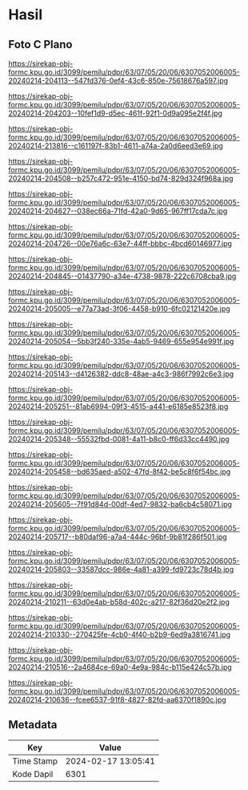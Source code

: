 # Hasil

## Foto C Plano

https://sirekap-obj-formc.kpu.go.id/3099/pemilu/pdpr/63/07/05/20/06/6307052006005-20240214-204113--547fd376-0ef4-43c6-850e-75618676a597.jpg

https://sirekap-obj-formc.kpu.go.id/3099/pemilu/pdpr/63/07/05/20/06/6307052006005-20240214-204203--10fef1d9-d5ec-461f-92f1-0d9a095e2f4f.jpg

https://sirekap-obj-formc.kpu.go.id/3099/pemilu/pdpr/63/07/05/20/06/6307052006005-20240214-213816--c161197f-83b1-4611-a74a-2a0d6eed3e69.jpg

https://sirekap-obj-formc.kpu.go.id/3099/pemilu/pdpr/63/07/05/20/06/6307052006005-20240214-204508--b257c472-951e-4150-bd74-829d324f968a.jpg

https://sirekap-obj-formc.kpu.go.id/3099/pemilu/pdpr/63/07/05/20/06/6307052006005-20240214-204627--038ec66a-71fd-42a0-9d65-967ff17cda7c.jpg

https://sirekap-obj-formc.kpu.go.id/3099/pemilu/pdpr/63/07/05/20/06/6307052006005-20240214-204726--00e76a6c-63e7-44ff-bbbc-4bcd60146977.jpg

https://sirekap-obj-formc.kpu.go.id/3099/pemilu/pdpr/63/07/05/20/06/6307052006005-20240214-204845--01437790-a34e-4738-9878-222c6708cba9.jpg

https://sirekap-obj-formc.kpu.go.id/3099/pemilu/pdpr/63/07/05/20/06/6307052006005-20240214-205005--e77a73ad-3f06-4458-b910-6fc02121420e.jpg

https://sirekap-obj-formc.kpu.go.id/3099/pemilu/pdpr/63/07/05/20/06/6307052006005-20240214-205054--5bb3f240-335e-4ab5-9469-655e954e991f.jpg

https://sirekap-obj-formc.kpu.go.id/3099/pemilu/pdpr/63/07/05/20/06/6307052006005-20240214-205143--d4126382-ddc8-48ae-a4c3-986f7992c6e3.jpg

https://sirekap-obj-formc.kpu.go.id/3099/pemilu/pdpr/63/07/05/20/06/6307052006005-20240214-205251--81ab6994-09f3-4515-a441-e6185e8523f8.jpg

https://sirekap-obj-formc.kpu.go.id/3099/pemilu/pdpr/63/07/05/20/06/6307052006005-20240214-205348--55532fbd-0081-4a11-b8c0-ff6d33cc4490.jpg

https://sirekap-obj-formc.kpu.go.id/3099/pemilu/pdpr/63/07/05/20/06/6307052006005-20240214-205458--bd635aed-a502-47fd-8f42-be5c8f6f54bc.jpg

https://sirekap-obj-formc.kpu.go.id/3099/pemilu/pdpr/63/07/05/20/06/6307052006005-20240214-205605--7f91d84d-00df-4ed7-9832-ba6cb4c58071.jpg

https://sirekap-obj-formc.kpu.go.id/3099/pemilu/pdpr/63/07/05/20/06/6307052006005-20240214-205717--b80daf96-a7a4-444c-96bf-9b81f286f501.jpg

https://sirekap-obj-formc.kpu.go.id/3099/pemilu/pdpr/63/07/05/20/06/6307052006005-20240214-205803--33587dcc-986e-4a81-a399-fd9723c78d4b.jpg

https://sirekap-obj-formc.kpu.go.id/3099/pemilu/pdpr/63/07/05/20/06/6307052006005-20240214-210211--63d0e4ab-b58d-402c-a217-82f36d20e2f2.jpg

https://sirekap-obj-formc.kpu.go.id/3099/pemilu/pdpr/63/07/05/20/06/6307052006005-20240214-210330--270425fe-4cb0-4f40-b2b9-6ed9a3816741.jpg

https://sirekap-obj-formc.kpu.go.id/3099/pemilu/pdpr/63/07/05/20/06/6307052006005-20240214-210516--2a4684ce-69a0-4e9a-984c-b115e424c57b.jpg

https://sirekap-obj-formc.kpu.go.id/3099/pemilu/pdpr/63/07/05/20/06/6307052006005-20240214-210636--fcee6537-91f8-4827-82fd-aa6370f1890c.jpg


## Metadata

| Key        | Value               |
| ---------- | ------------------- |
| Time Stamp | 2024-02-17 13:05:41 |
| Kode Dapil | 6301                |



